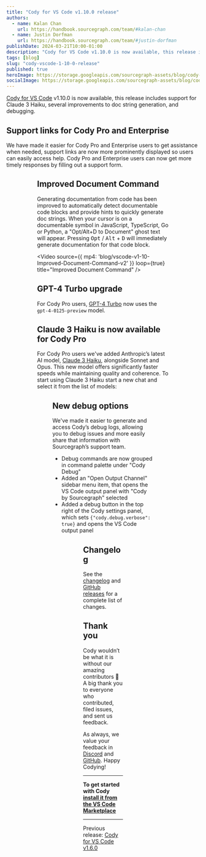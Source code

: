 ```yaml
---
title: "Cody for VS Code v1.10.0 release"
authors:
  - name: Kalan Chan
    url: https://handbook.sourcegraph.com/team/#kalan-chan
  - name: Justin Dorfman
    url: https://handbook.sourcegraph.com/team/#justin-dorfman
publishDate: 2024-03-21T10:00-01:00
description: "Cody for VS Code v1.10.0 is now available, this release includes support for Claude 3 Haiku, several improvements to doc string generation, and debugging."
tags: [blog]
slug: "cody-vscode-1-10-0-release"
published: true
heroImage: https://storage.googleapis.com/sourcegraph-assets/blog/cody-vscode-1.10.0-og-image-2x.png
socialImage: https://storage.googleapis.com/sourcegraph-assets/blog/cody-vscode-1.10.0-og-image-2x.png
--- 
```


[Cody for VS Code](https://marketplace.visualstudio.com/items?itemName=sourcegraph.cody-ai) v1.10.0 is now available, this release includes support for Claude 3 Haiku, several improvements to doc string generation, and debugging. 


## Support links for Cody Pro and Enterprise

We have made it easier for Cody Pro and Enterprise users to get assistance when needed, support links are now more prominently displayed so users can easily access help. Cody Pro and Enterprise users can now get more timely responses by filling out a support form. 

<Figure
  src="https://storage.googleapis.com/sourcegraph-assets/blog/cody-vscode-1.10.0/support1.png"
  alt="Support link in the settings panel"
/>

<Figure
  src="https://storage.googleapis.com/sourcegraph-assets/blog/cody-vscode-1.10.0/support2.png"
  alt="Support link in the Cody settings panel"
/>

## Improved Document Command

Generating documentation from code has been improved to automatically detect documentable code blocks and provide hints to quickly generate doc strings. When your cursor is on a documentable symbol in JavaScript, TypeScript, Go or Python, a "Opt/Alt+D to Document" ghost text will appear. Pressing <kbd>Opt</kbd> / <kbd>Alt</kbd> + <kbd>D</kbd> will immediately generate documentation for that code block.

<Video 
  source={{
    mp4: 'blog/vscode-v1-10-Improved-Document-Command-v2'
  }}
  loop={true}
  title="Improved Document Command"
/>

## GPT-4 Turbo upgrade
For Cody Pro users, [GPT-4 Turbo](https://platform.openai.com/docs/models/gpt-4-and-gpt-4-turbo) now uses the `gpt-4-0125-preview` model. 

## Claude 3 Haiku is now available for Cody Pro 

For Cody Pro users we've added Anthropic’s latest AI model, [Claude 3 Haiku](https://www.anthropic.com/news/claude-3-haiku), alongside Sonnet and Opus. This new model offers significantly faster speeds while maintaining quality and coherence. To start using Claude 3 Haiku start a new chat and select it from the list of models:

<Figure
  src="https://storage.googleapis.com/sourcegraph-assets/blog/cody-vscode-1.10.0/claude3-haiku.png"
  alt="Claude3 Haiku in the LLM Selection dropdown"
/>

## New debug options

We've made it easier to generate and access Cody’s debug logs, allowing you to debug issues and more easily share that information with Sourcegraph’s support team.

- Debug commands are now grouped in command palette under "Cody Debug"
- Added an "Open Output Channel" sidebar menu item, that opens the VS Code output panel with "Cody by Sourcegraph" selected
- Added a debug button in the top right of the Cody settings panel, which sets `{"cody.debug.verbose": true}` and opens the VS Code output panel


<Figure
  src="https://storage.googleapis.com/sourcegraph-assets/blog/cody-vscode-1.10.0/debugging-settings.png"
  alt="debugging options in the settings"
  caption="Export logs and open output channel in the settings panel"
/>


<Figure
  src="https://storage.googleapis.com/sourcegraph-assets/blog/cody-vscode-1.10.0/debugging-command-palette.png"
  alt="debugging options in the command palette"
  caption="All debug commands are also grouped together and are available through the command palette"
/>


## Changelog

See the [changelog](https://github.com/sourcegraph/cody/releases/tag/vscode-v1.8.0) and [GitHub releases](https://github.com/sourcegraph/cody/releases) for a complete list of changes.

## Thank you

Cody wouldn’t be what it is without our amazing contributors 💖 A big thank you to everyone who contributed, filed issues, and sent us feedback.

As always, we value your feedback in [Discord](https://discord.com/servers/sourcegraph-969688426372825169) and [GitHub](https://github.com/sourcegraph/cody/issues/new/choose). Happy Codying!

---

**To get started with Cody [install it from the VS Code Marketplace](https://marketplace.visualstudio.com/items?itemName=sourcegraph.cody-ai)**

---

Previous release: [Cody for VS Code v1.6.0](/blog/cody-vscode-1-6-0-release)
